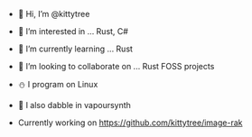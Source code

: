 - 👋 Hi, I’m @kittytree
- 👀 I’m interested in ... Rust, C#
- 🌱 I’m currently learning ... Rust
- 💞️ I’m looking to collaborate on ... Rust FOSS projects
- ⛄ I program on Linux
- 🐼 I also dabble in vapoursynth

- Currently working on https://github.com/kittytree/image-rak

<!---
kittytree/kittytree is a ✨ special ✨ repository because its `README.md` (this file) appears on your GitHub profile.
You can click the Preview link to take a look at your changes.
--->
